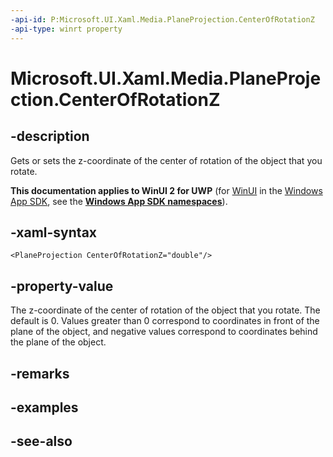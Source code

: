 ```yaml
---
-api-id: P:Microsoft.UI.Xaml.Media.PlaneProjection.CenterOfRotationZ
-api-type: winrt property
---
```


<!-- Property syntax
public double CenterOfRotationZ { get;  set; }
-->

# Microsoft.UI.Xaml.Media.PlaneProjection.CenterOfRotationZ

## -description
Gets or sets the z-coordinate of the center of rotation of the object that you rotate.

**This documentation applies to WinUI 2 for UWP** (for [WinUI](/windows/apps/winui/winui3/) in the [Windows App SDK](/windows/apps/windows-app-sdk/), see the **[Windows App SDK namespaces](/windows/windows-app-sdk/api/winrt/)**).

## -xaml-syntax
```xaml
<PlaneProjection CenterOfRotationZ="double"/>
```


## -property-value
The z-coordinate of the center of rotation of the object that you rotate. The default is 0. Values greater than 0 correspond to coordinates in front of the plane of the object, and negative values correspond to coordinates behind the plane of the object.

## -remarks

## -examples

## -see-also
